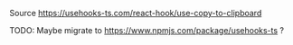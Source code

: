 Source https://usehooks-ts.com/react-hook/use-copy-to-clipboard

TODO: Maybe migrate to https://www.npmjs.com/package/usehooks-ts ?
